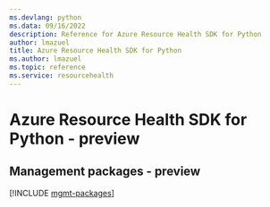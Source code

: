 ```yaml
---
ms.devlang: python
ms.data: 09/16/2022
description: Reference for Azure Resource Health SDK for Python
author: lmazuel
title: Azure Resource Health SDK for Python
ms.author: lmazuel
ms.topic: reference
ms.service: resourcehealth
---
```

# Azure Resource Health SDK for Python - preview

## Management packages - preview
[!INCLUDE [mgmt-packages](resource-health-mgmt-index.md)]